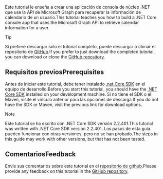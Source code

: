 <!-- markdownlint-disable MD002 MD041 -->

<span data-ttu-id="81165-101">Este tutorial le enseña a crear una aplicación de consola de núcleo .NET que use la API de Microsoft Graph para recuperar la información de calendario de un usuario.</span><span class="sxs-lookup"><span data-stu-id="81165-101">This tutorial teaches you how to build a .NET Core console app that uses the Microsoft Graph API to retrieve calendar information for a user.</span></span>

> [!TIP]
> <span data-ttu-id="81165-102">Si prefiere descargar solo el tutorial completo, puede descargar o clonar el repositorio de [GitHub](https://github.com/microsoftgraph/msgraph-training-dotnet-core).</span><span class="sxs-lookup"><span data-stu-id="81165-102">If you prefer to just download the completed tutorial, you can download or clone the [GitHub repository](https://github.com/microsoftgraph/msgraph-training-dotnet-core).</span></span>

## <a name="prerequisites"></a><span data-ttu-id="81165-103">Requisitos previos</span><span class="sxs-lookup"><span data-stu-id="81165-103">Prerequisites</span></span>

<span data-ttu-id="81165-104">Antes de iniciar este tutorial, debe tener instalado [.net Core SDK](https://dotnet.microsoft.com/download) en el equipo de desarrollo.</span><span class="sxs-lookup"><span data-stu-id="81165-104">Before you start this tutorial, you should have the [.NET Core SDK](https://dotnet.microsoft.com/download) installed on your development machine.</span></span> <span data-ttu-id="81165-105">Si no tiene el SDK o el Maven, visite el vínculo anterior para las opciones de descarga.</span><span class="sxs-lookup"><span data-stu-id="81165-105">If you do not have the SDK or Maven, visit the previous link for download options.</span></span>

> [!NOTE]
> <span data-ttu-id="81165-106">Este tutorial se ha escrito con .NET Core SDK versión 2.2.401.</span><span class="sxs-lookup"><span data-stu-id="81165-106">This tutorial was written with .NET Core SDK version 2.2.401.</span></span> <span data-ttu-id="81165-107">Los pasos de esta guía pueden funcionar con otras versiones, pero no se han probado.</span><span class="sxs-lookup"><span data-stu-id="81165-107">The steps in this guide may work with other versions, but that has not been tested.</span></span>

## <a name="feedback"></a><span data-ttu-id="81165-108">Comentarios</span><span class="sxs-lookup"><span data-stu-id="81165-108">Feedback</span></span>

<span data-ttu-id="81165-109">Envíe sus comentarios sobre este tutorial en el [repositorio de github](https://github.com/microsoftgraph/msgraph-training-dotnet-core).</span><span class="sxs-lookup"><span data-stu-id="81165-109">Please provide any feedback on this tutorial in the [GitHub repository](https://github.com/microsoftgraph/msgraph-training-dotnet-core).</span></span>
